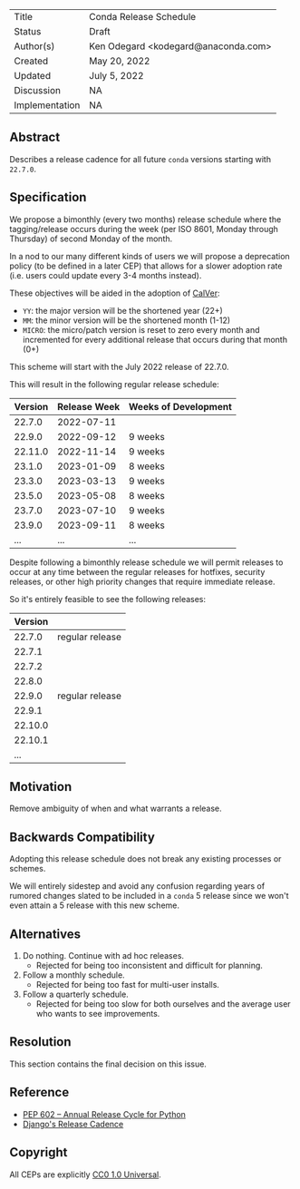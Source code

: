 <table>
<tr><td> Title </td><td> Conda Release Schedule </td>
<tr><td> Status </td><td> Draft </td></tr>
<tr><td> Author(s) </td><td> Ken Odegard &lt;kodegard@anaconda.com&gt; </td></tr>
<tr><td> Created </td><td> May 20, 2022 </td></tr>
<tr><td> Updated </td><td> July 5, 2022 </td></tr>
<tr><td> Discussion </td><td> NA </td></tr>
<tr><td> Implementation </td><td> NA </td></tr>
</table>

## Abstract

Describes a release cadence for all future `conda` versions starting with `22.7.0`.

## Specification

We propose a bimonthly (every two months) release schedule where the tagging/release occurs during the week (per ISO 8601, Monday through Thursday) of second Monday of the month.

In a nod to our many different kinds of users we will propose a deprecation policy (to be defined in a later CEP) that allows for a slower adoption rate (i.e. users could update every 3-4 months instead).

These objectives will be aided in the adoption of [CalVer](https://calver.org/):
- `YY`: the major version will be the shortened year (22+)
- `MM`: the minor version will be the shortened month (1-12)
- `MICRO`: the micro/patch version is reset to zero every month and incremented for every additional release that occurs during that month (0+)

This scheme will start with the July 2022 release of 22.7.0.

This will result in the following regular release schedule:

| Version | Release Week | Weeks of Development |
|---|---|---|
| 22.7.0 | 2022-07-11 | |
| 22.9.0 | 2022-09-12 | 9 weeks |
| 22.11.0 | 2022-11-14 | 9 weeks |
| 23.1.0 | 2023-01-09 | 8 weeks |
| 23.3.0 | 2023-03-13 | 9 weeks |
| 23.5.0 | 2023-05-08 | 8 weeks |
| 23.7.0 | 2023-07-10 | 9 weeks |
| 23.9.0 | 2023-09-11 | 8 weeks |
| ... | ... | ... |

Despite following a bimonthly release schedule we will permit releases to occur at any time between the regular releases for hotfixes, security releases, or other high priority changes that require immediate release.

So it's entirely feasible to see the following releases:

| Version | |
|---|---|
| 22.7.0 | regular release |
| 22.7.1 | |
| 22.7.2 | |
| 22.8.0 | |
| 22.9.0 | regular release |
| 22.9.1 | |
| 22.10.0 | |
| 22.10.1 | |
| ... | |

## Motivation

Remove ambiguity of when and what warrants a release.

## Backwards Compatibility

Adopting this release schedule does not break any existing processes or schemes.

We will entirely sidestep and avoid any confusion regarding years of rumored changes slated to be included in a `conda` 5 release since we won't even attain a 5 release with this new scheme.

## Alternatives

1. Do nothing. Continue with ad hoc releases.
    - Rejected for being too inconsistent and difficult for planning.
2. Follow a monthly schedule.
    - Rejected for being too fast for multi-user installs.
3. Follow a quarterly schedule.
    - Rejected for being too slow for both ourselves and the average user who wants to see improvements.

## Resolution

This section contains the final decision on this issue.

## Reference

- [PEP 602 – Annual Release Cycle for Python](https://peps.python.org/pep-0602/)
- [Django's Release Cadence](https://docs.djangoproject.com/en/dev/internals/release-process/#release-cadence)

## Copyright

All CEPs are explicitly [CC0 1.0 Universal](https://creativecommons.org/publicdomain/zero/1.0/).

